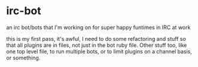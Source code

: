 irc-bot
=======

an irc bot/bots that I'm working on for super happy funtimes in IRC at work

this is my first pass, it's awful, I need to do some refactoring and stuff so that all plugins are in files, not just in the bot ruby file. Other stuff too, like one top level file, to run multiple bots, or to limit plugins on a channel basis, or something.
